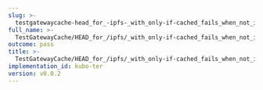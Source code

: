 ```yaml
---
slug: >-
  testgatewaycache-head_for_-ipfs-_with_only-if-cached_fails_when_not_in_local_datastore
full_name: >-
  TestGatewayCache/HEAD_for_/ipfs/_with_only-if-cached_fails_when_not_in_local_datastore
outcome: pass
title: >-
  TestGatewayCache/HEAD_for_/ipfs/_with_only-if-cached_fails_when_not_in_local_datastore
implementation_id: kubo-ter
version: v0.0.2
---
```



